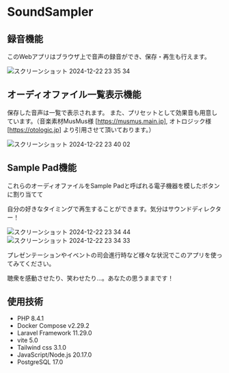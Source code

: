# SoundSampler
## 録音機能
このWebアプリはブラウザ上で音声の録音ができ、保存・再生も行えます。

![スクリーンショット 2024-12-22 23 35 34](https://github.com/user-attachments/assets/505b9008-b28a-4fe9-b126-0cfbb375dbc5)

## オーディオファイル一覧表示機能
保存した音声は一覧で表示されます。
また、プリセットとして効果音も用意しています。（音楽素材MusMus様 [https://musmus.main.jp],
オトロジック様 [https://otologic.jp] より引用させて頂いております。）

![スクリーンショット 2024-12-22 23 40 02](https://github.com/user-attachments/assets/c7612714-d553-4b09-9d5c-58826e71c0da)


## Sample Pad機能
これらのオーディオファイルをSample Padと呼ばれる電子機器を模したボタンに割り当てて

自分の好きなタイミングで再生することができます。気分はサウンドディレクター！

![スクリーンショット 2024-12-22 23 34 44](https://github.com/user-attachments/assets/2cfa6e7c-e996-4a74-a3d8-484be6a20df3)
![スクリーンショット 2024-12-22 23 34 33](https://github.com/user-attachments/assets/9fcc89ef-9c8f-465a-b1db-ed82017d6c38)


プレゼンテーションやイベントの司会進行時など様々な状況でこのアプリを使ってみてください。

聴衆を感動させたり、笑わせたり…。あなたの思うままです！

## 使用技術
* PHP 8.4.1
* Docker Compose v2.29.2
* Laravel Framework 11.29.0
* vite 5.0
* Tailwind css 3.1.0
* JavaScript/Node.js 20.17.0
* PostgreSQL 17.0

